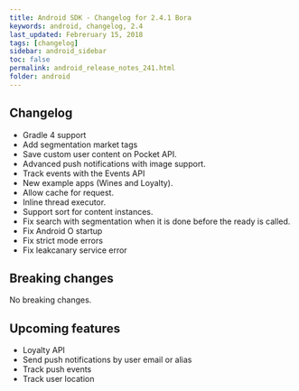 ```yaml
---
title: Android SDK - Changelog for 2.4.1 Bora
keywords: android, changelog, 2.4
last_updated: Febreruary 15, 2018
tags: [changelog]
sidebar: android_sidebar
toc: false
permalink: android_release_notes_241.html
folder: android
---
```


## Changelog
- Gradle 4 support
- Add segmentation market tags
- Save custom user content on Pocket API.
- Advanced push notifications with image support. 
- Track events with the Events API
- New example apps (Wines and Loyalty).
- Allow cache for request.
- Inline thread executor.
- Support sort for content instances.
- Fix search with segmentation when it is done before the ready is called.
- Fix Android O startup
- Fix strict mode errors
- Fix leakcanary service error


## Breaking changes

No breaking changes.

## Upcoming features

- Loyalty API
- Send push notifications by user email or alias
- Track push events
- Track user location
